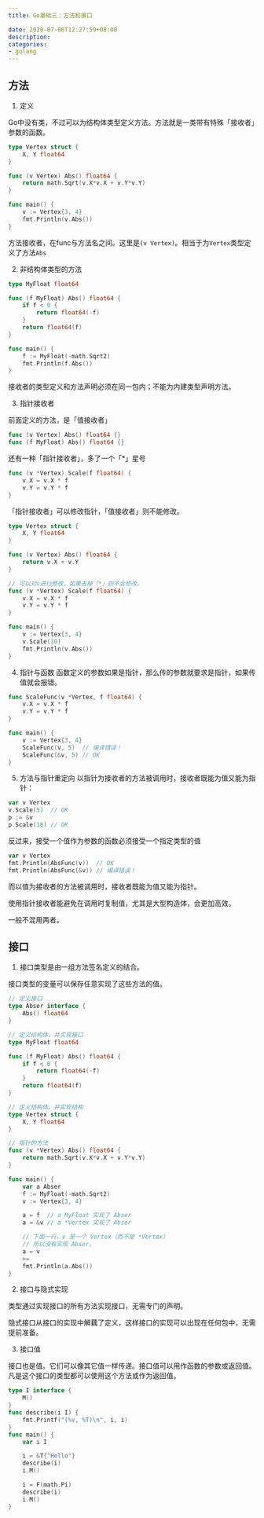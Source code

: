```yaml
---
title: Go基础三：方法和接口

date: 2020-07-06T12:27:59+08:00
description: 
categories:
- golang
---
```


## 方法

1. 定义

Go中没有类，不过可以为结构体类型定义方法。方法就是一类带有特殊「接收者」参数的函数。
```go
type Vertex struct {
	X, Y float64
}

func (v Vertex) Abs() float64 {
	return math.Sqrt(v.X*v.X + v.Y*v.Y)
}

func main() {
	v := Vertex{3, 4}
	fmt.Println(v.Abs())
}
```
方法接收者，在func与方法名之间。这里是`(v Vertex)`。相当于为`Vertex`类型定义了方法`Abs`

2. 非结构体类型的方法
```go
type MyFloat float64

func (f MyFloat) Abs() float64 {
	if f < 0 {
		return float64(-f)
	}
	return float64(f)
}

func main() {
	f := MyFloat(-math.Sqrt2)
	fmt.Println(f.Abs())
}
```
接收者的类型定义和方法声明必须在同一包内；不能为内建类型声明方法。

3. 指针接收者

前面定义的方法，是「值接收者」
```go
func (v Vertex) Abs() float64 {}
func (f MyFloat) Abs() float64 {}
```
还有一种「指针接收者」，多了一个「*」星号
```go
func (v *Vertex) Scale(f float64) {
	v.X = v.X * f
	v.Y = v.Y * f
}
```

「指针接收者」可以修改指针，「值接收者」则不能修改。
```go
type Vertex struct {
	X, Y float64
}

func (v Vertex) Abs() float64 {
	return v.X + v.Y
}

// 可以对v进行修改。如果去掉「*」则不会修改。
func (v *Vertex) Scale(f float64) {
	v.X = v.X * f
	v.Y = v.Y * f
}

func main() {
	v := Vertex{3, 4}
	v.Scale(10)
	fmt.Println(v.Abs())
}
```

4. 指针与函数
函数定义的参数如果是指针，那么传的参数就要求是指针，如果传值就会报错。
```go
func ScaleFunc(v *Vertex, f float64) {
	v.X = v.X * f
	v.Y = v.Y * f
}

func main() {
	v := Vertex{3, 4}
	ScaleFunc(v, 5)  // 编译错误！
	ScaleFunc(&v, 5) // OK
}
```

5. 方法与指针重定向
以指针为接收者的方法被调用时，接收者既能为值又能为指针：
```go
var v Vertex
v.Scale(5)  // OK
p := &v
p.Scale(10) // OK
```

反过来，接受一个值作为参数的函数必须接受一个指定类型的值
```go
var v Vertex
fmt.Println(AbsFunc(v))  // OK
fmt.Println(AbsFunc(&v)) // 编译错误！
```
而以值为接收者的方法被调用时，接收者既能为值又能为指针。

使用指针接收者能避免在调用时复制值，尤其是大型构造体，会更加高效。

一般不混用两者。

## 接口

1. 接口类型是由一组方法签名定义的结合。

接口类型的变量可以保存任意实现了这些方法的值。

```go
// 定义接口
type Abser interface {
	Abs() float64
}

// 定义结构体，并实现接口
type MyFloat float64

func (f MyFloat) Abs() float64 {
	if f < 0 {
		return float64(-f)
	}
	return float64(f)
}

// 定义结构体，并实现结构
type Vertex struct {
	X, Y float64
}

// 指针的方法
func (v *Vertex) Abs() float64 {
	return math.Sqrt(v.X*v.X + v.Y*v.Y)
}

func main() {
	var a Abser
	f := MyFloat(-math.Sqrt2)
	v := Vertex{3, 4}

	a = f  // a MyFloat 实现了 Abser
	a = &v // a *Vertex 实现了 Abser

	// 下面一行，v 是一个 Vertex（而不是 *Vertex）
	// 所以没有实现 Abser。
	a = v
	>=
	fmt.Println(a.Abs())
}
```

2. 接口与隐式实现

类型通过实现接口的所有方法实现接口，无需专门的声明。

隐式接口从接口的实现中解藕了定义，这样接口的实现可以出现在任何包中，无需提前准备。

3. 接口值

接口也是值。它们可以像其它值一样传递。接口值可以用作函数的参数或返回值。凡是这个接口的类型都可以使用这个方法或作为返回值。

```go
type I interface {
	M()
}
func describe(i I) {
	fmt.Printf("(%v, %T)\n", i, i)
}
func main() {
	var i I

	i = &T{"Hello"}
	describe(i)
	i.M()

	i = F(math.Pi)
	describe(i)
	i.M()
}
```